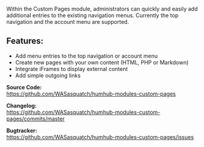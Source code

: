 Within the Custom Pages module, administrators can quickly and easily add additional entries to the existing navigation menus. Currently the top navigation and the account menu are supported.

**Features:**
-
- Add menu entries to the top navigation or account menu
- Create new pages with your own content (HTML, PHP or Markdown)
- Integrate iFrames to display external content
- Add simple outgoing links


**Source Code:**    
<https://github.com/WASasquatch/humhub-modules-custom-pages>

**Changelog:**  
<https://github.com/WASasquatch/humhub-modules-custom-pages/commits/master>

**Bugtracker:**  
<https://github.com/WASasquatch/humhub-modules-custom-pages/issues>